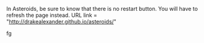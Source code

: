 In Asteroids, be sure to know that there is no restart button. You will have to refresh the page instead.
URL link = "http://drakealexander.github.io/asteroids/"

fg
